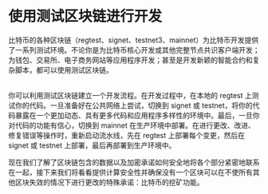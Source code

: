 # 使用测试区块链进行开发

比特币的各种区块链（regtest、signet、testnet3、mainnet）为比特币开发提供了一系列测试环境。不论你是为比特币核心开发或其他完整节点共识客户端开发；为钱包、交易所、电子商务网站等应用程序开发；甚至是开发新颖的智能合约和复杂脚本，都可以使用测试区块链。

\
你可以利用测试区块链建立一个开发流程。在开发过程中，在本地的 regtest 上测试你的代码。一旦准备好在公共网络上尝试，切换到 signet 或 testnet，将你的代码暴露在一个更加动态、具有更多代码和应用程序多样性的环境中。最后，一旦你对代码的功能有信心，切换到 mainnet 在生产环境中部署。在进行更改、改进、修复错误等操作时，重新启动流水线，先在 regtest 上部署每个变更，然后在 signet 或 testnet 上部署，最后再部署到生产环境中。

现在我们了解了区块链包含的数据以及加密承诺如何安全地将各个部分紧密地联系在一起，接下来我们将看看提供计算安全性并确保没有一个区块可以在不使所有其他区块失效的情况下进行更改的特殊承诺：比特币的挖矿功能。
